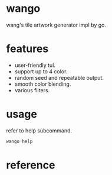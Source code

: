 # wango

wang's tile artwork generator impl by go.


# features

* user-friendly tui.
* support up to 4 color.
* random seed and repeatable output.
* smooth color blending.
* various filters.

# usage 

refer to help subcommand.
```go
wango help

```

# reference

